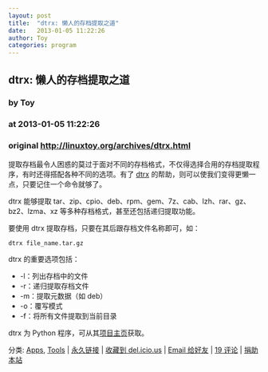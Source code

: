 ```yaml
---
layout: post
title:  "dtrx: 懒人的存档提取之道"
date:   2013-01-05 11:22:26
author: Toy
categories: program
---
```


## dtrx: 懒人的存档提取之道
### by Toy
### at 2013-01-05 11:22:26
### original <http://linuxtoy.org/archives/dtrx.html>

<p>提取存档最令人困惑的莫过于面对不同的存档格式，不仅得选择合用的存档提取程序，有时还得搭配各种不同的选项。有了 <a href="http://brettcsmith.org/2007/dtrx/">dtrx</a> 的帮助，则可以使我们变得更懒一点，只要记住一个命令就够了。<span></span></p>

<p>dtrx 能够提取 tar、zip、cpio、deb、rpm、gem、7z、cab、lzh、rar、gz、bz2、lzma、xz 等多种存档格式，甚至还包括递归提取功能。</p>

<p>要使用 dtrx 提取存档，只要在其后跟存档文件名称即可，如：</p>

<pre><code>dtrx file_name.tar.gz
</code></pre>

<p>dtrx 的重要选项包括：</p>

<ul>
<li>-l：列出存档中的文件</li>
<li>-r：递归提取存档文件</li>
<li>-m：提取元数据（如 deb）</li>
<li>-o：覆写模式</li>
<li>-f：将所有文件提取到当前目录</li>
</ul>

<p>dtrx 为 Python 程序，可从其<a href="http://brettcsmith.org/2007/dtrx/">项目主页</a>获取。</p>
	<p></p>
	<p>分类: <a href="http://linuxtoy.org/category/apps" title="View all posts in Apps" rel="category tag">Apps</a>, <a href="http://linuxtoy.org/category/apps/tools" title="View all posts in Tools" rel="category tag">Tools</a> | 
	<a href="http://linuxtoy.org/archives/dtrx.html">永久链接</a> |
	<a href="http://delicious.com/save?url=http://linuxtoy.org/archives/dtrx.html&amp;title=dtrx:%20%E6%87%92%E4%BA%BA%E7%9A%84%E5%AD%98%E6%A1%A3%E6%8F%90%E5%8F%96%E4%B9%8B%E9%81%93">收藏到 del.icio.us</a> | 
	<a href="mailto:?Subject=Check+This+Out&amp;body=I+think+you&#39;ll+like+this:+http://linuxtoy.org/archives/dtrx.html">Email 给好友</a> | 
    <a href="http://linuxtoy.org/archives/dtrx.html#comments">19 评论</a> |
    <a href="http://linuxtoy.org/faq/donate">捐助本站</a></p>